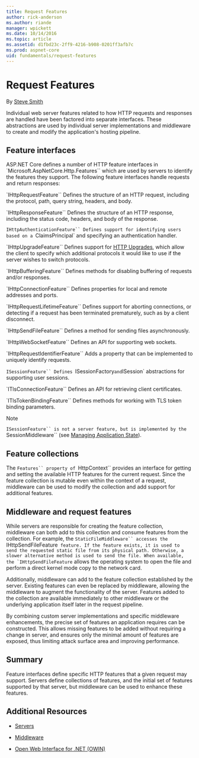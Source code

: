 ```yaml
---
title: Request Features
author: rick-anderson
ms.author: riande
manager: wpickett
ms.date: 10/14/2016
ms.topic: article
ms.assetid: d1fbd23c-2ff9-4216-b908-0201ff3afb7c
ms.prod: aspnet-core
uid: fundamentals/request-features
---
```

# Request Features

By [Steve Smith](http://ardalis.com)

Individual web server features related to how HTTP requests and responses are handled have been factored into separate interfaces. These abstractions are used by individual server implementations and middleware to create and modify the application's hosting pipeline.

## Feature interfaces

ASP.NET Core defines a number of HTTP feature interfaces in `Microsoft.AspNetCore.Http.Features`` which are used by servers to identify the features they support. The following feature interfaces handle requests and return responses:

`IHttpRequestFeature``
   Defines the structure of an HTTP request, including the protocol, path, query string, headers, and body.

`IHttpResponseFeature``
   Defines the structure of an HTTP response, including the status code, headers, and body of the response.

`IHttpAuthenticationFeature``
   Defines support for identifying users based on a `ClaimsPrincipal` and specifying an authentication handler.

`IHttpUpgradeFeature``
   Defines support for [HTTP Upgrades](https://tools.ietf.org/html/rfc2616.html#section-14.42), which allow the client to specify which additional protocols it would like to use if the server wishes to switch protocols.

`IHttpBufferingFeature``
   Defines methods for disabling buffering of requests and/or responses.

`IHttpConnectionFeature``
   Defines properties for local and remote addresses and ports.

`IHttpRequestLifetimeFeature``
   Defines support for aborting connections, or detecting if a request has been terminated prematurely, such as by a client disconnect.

`IHttpSendFileFeature``
   Defines a method for sending files asynchronously.

`IHttpWebSocketFeature``
   Defines an API for supporting web sockets.

`IHttpRequestIdentifierFeature``
   Adds a property that can be implemented to uniquely identify requests.

`ISessionFeature``
   Defines `ISessionFactory` and `ISession` abstractions for supporting user sessions.

`ITlsConnectionFeature``
   Defines an API for retrieving client certificates.

`ITlsTokenBindingFeature``
   Defines methods for working with TLS token binding parameters.

> [!NOTE]
> `ISessionFeature`` is not a server feature, but is implemented by the `SessionMiddleware`` (see [Managing Application State](app-state.md)).

## Feature collections

The `Features`` property of `HttpContext`` provides an interface for getting and setting the available HTTP features for the current request. Since the feature collection is mutable even within the context of a request, middleware can be used to modify the collection and add support for additional features.

## Middleware and request features

While servers are responsible for creating the feature collection, middleware can both add to this collection and consume features from the collection. For example, the `StaticFileMiddleware`` accesses the `IHttpSendFileFeature`` feature. If the feature exists, it is used to send the requested static file from its physical path. Otherwise, a slower alternative method is used to send the file. When available, the `IHttpSendFileFeature`` allows the operating
system to open the file and perform a direct kernel mode copy to the network card.

Additionally, middleware can add to the feature collection established by the server. Existing features can even be replaced by middleware, allowing the middleware to augment the functionality of the server. Features added to the collection are available immediately to other middleware or the underlying application itself later in the request pipeline.

By combining custom server implementations and specific middleware enhancements, the precise set of features an application requires can be constructed. This allows missing features to be added without requiring a change in server, and ensures only the minimal amount of features are exposed, thus limiting attack surface area and improving performance.

## Summary

Feature interfaces define specific HTTP features that a given request may support. Servers define collections of features, and the initial set of features supported by that server, but middleware can be used to enhance these features.

## Additional Resources

* [Servers](servers.md)

* [Middleware](middleware.md)

* [Open Web Interface for .NET (OWIN)](owin.md)
